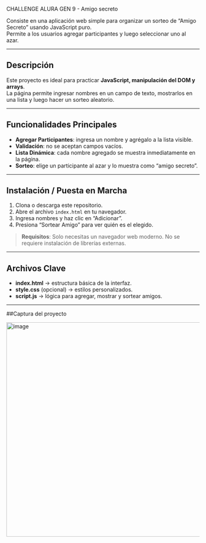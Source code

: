 CHALLENGE ALURA GEN 9 - Amigo secreto

Consiste en una aplicación web simple para organizar un sorteo de “Amigo Secreto” usando JavaScript puro.  
Permite a los usuarios agregar participantes y luego seleccionar uno al azar.

---

## Descripción

Este proyecto es ideal para practicar **JavaScript, manipulación del DOM y arrays**.  
La página permite ingresar nombres en un campo de texto, mostrarlos en una lista y luego hacer un sorteo aleatorio.

---

## Funcionalidades Principales

- **Agregar Participantes**: ingresa un nombre y agrégalo a la lista visible.
- **Validación**: no se aceptan campos vacíos.
- **Lista Dinámica**: cada nombre agregado se muestra inmediatamente en la página.
- **Sorteo**: elige un participante al azar y lo muestra como “amigo secreto”.

---

## Instalación / Puesta en Marcha

1. Clona o descarga este repositorio.  
2. Abre el archivo `index.html` en tu navegador.  
3. Ingresa nombres y haz clic en “Adicionar”.  
4. Presiona “Sortear Amigo” para ver quién es el elegido.

> **Requisitos**: Solo necesitas un navegador web moderno. No se requiere instalación de librerías externas.

---

## Archivos Clave

- **index.html** → estructura básica de la interfaz.
- **style.css** (opcional) → estilos personalizados.
- **script.js** → lógica para agregar, mostrar y sortear amigos.

---

##Captura del proyecto

<img width="1277" height="559" alt="image" src="https://github.com/user-attachments/assets/53f4e889-6d73-4402-b7de-45d8ba501172" />

